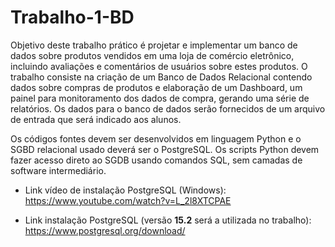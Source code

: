 # Trabalho-1-BD

Objetivo deste trabalho prático é projetar e implementar um banco de dados sobre produtos vendidos em uma loja de comércio eletrônico,
incluindo avaliações e comentários de usuários sobre estes produtos. O trabalho consiste na criação de um Banco de Dados Relacional
contendo dados sobre compras de produtos e elaboração de um Dashboard, um painel para monitoramento dos dados de compra, gerando
uma série de relatórios. Os dados para o banco de dados serão fornecidos de um arquivo de entrada que será indicado aos alunos.

Os códigos fontes devem ser desenvolvidos em linguagem Python e o SGBD relacional usado deverá ser o PostgreSQL. Os scripts Python
devem fazer acesso direto ao SGDB usando comandos SQL, sem camadas de software intermediário.

- Link vídeo de instalação PostgreSQL (Windows): https://www.youtube.com/watch?v=L_2l8XTCPAE

- Link instalação PostgreSQL (versão **15.2** será a utilizada no trabalho): https://www.postgresql.org/download/
